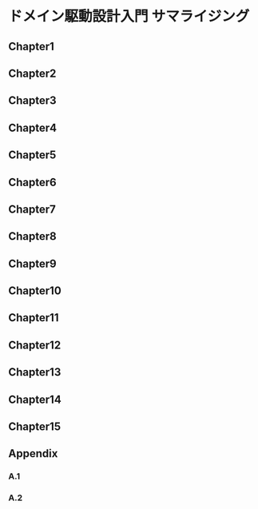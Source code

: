 # ドメイン駆動設計入門 サマライジング

## Chapter1

## Chapter2

## Chapter3

## Chapter4

## Chapter5

## Chapter6

## Chapter7

## Chapter8

## Chapter9

## Chapter10

## Chapter11

## Chapter12

## Chapter13

## Chapter14

## Chapter15

## Appendix

### A.1

### A.2
